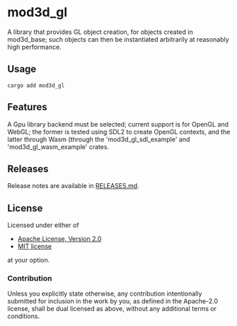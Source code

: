 # mod3d_gl

A library that provides GL object creation, for objects created in
mod3d_base; such objects can then be instantiated arbitrarily at
reasonably high performance.

## Usage


```
cargo add mod3d_gl
```

## Features

A Gpu library backend must be selected; current support is for OpenGL
and WebGL; the former is tested using SDL2 to create OpenGL contexts,
and the latter through Wasm (through the 'mod3d_gl_sdl_example' and
'mod3d_gl_wasm_example' crates.

## Releases

Release notes are available in [RELEASES.md](RELEASES.md).

## License

Licensed under either of

 * [Apache License, Version 2.0](http://www.apache.org/licenses/LICENSE-2.0)
 * [MIT license](http://opensource.org/licenses/MIT)

at your option.

### Contribution

Unless you explicitly state otherwise, any contribution intentionally submitted
for inclusion in the work by you, as defined in the Apache-2.0 license, shall be
dual licensed as above, without any additional terms or conditions.
